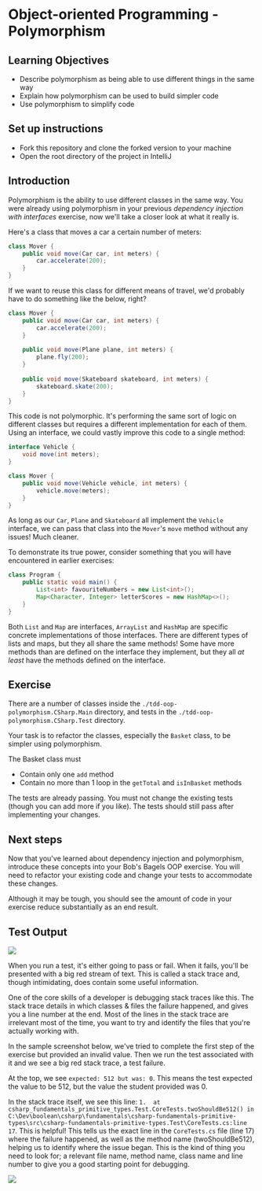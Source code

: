 # Object-oriented Programming - Polymorphism

## Learning Objectives
- Describe polymorphism as being able to use different things in the same way
- Explain how polymorphism can be used to build simpler code
- Use polymorphism to simplify code

## Set up instructions
- Fork this repository and clone the forked version to your machine
- Open the root directory of the project in IntelliJ

## Introduction

Polymorphism is the ability to use different classes in the same way. You were already using polymorphism in your previous *dependency injection with interfaces* exercise, now we'll take a closer look at what it really is.

Here's a class that moves a car a certain number of meters:

```java
class Mover {
    public void move(Car car, int meters) {
        car.accelerate(200);
    }
}
```

If we want to reuse this class for different means of travel, we'd probably have to do something like the below, right?

```java
class Mover {
    public void move(Car car, int meters) {
        car.accelerate(200);
    }
    
    public void move(Plane plane, int meters) {
        plane.fly(200);
    }
    
    public void move(Skateboard skateboard, int meters) {
        skateboard.skate(200);
    }
}
```

This code is not polymorphic. It's performing the same sort of logic on different classes but requires a different implementation for each of them. Using an interface, we could vastly improve this code to a single method:

```java
interface Vehicle {
    void move(int meters);
}

class Mover {
    public void move(Vehicle vehicle, int meters) {
        vehicle.move(meters);
    }
}
```

As long as our `Car`, `Plane` and `Skateboard` all implement the `Vehicle` interface, we can pass that class into the `Mover`'s `move` method without any issues! Much cleaner.

To demonstrate its true power, consider something that you will have encountered in earlier exercises:

```java
class Program {
    public static void main() {
        List<int> favouriteNumbers = new List<int>();
        Map<Character, Integer> letterScores = new HashMap<>();
    }
}
```

Both `List` and `Map` are interfaces, `ArrayList` and `HashMap` are specific concrete implementations of those interfaces. There are different types of lists and maps, but they all share the same methods! Some have more methods than are defined on the interface they implement, but they all *at least* have the methods defined on the interface.

## Exercise

There are a number of classes inside the `./tdd-oop-polymorphism.CSharp.Main` directory, and tests in the `./tdd-oop-polymorphism.CSharp.Test` directory.

Your task is to refactor the classes, especially the `Basket` class, to be simpler using polymorphism.

The Basket class must
- Contain only one `add` method
- Contain no more than 1 loop in the `getTotal` and `isInBasket` methods

The tests are already passing. You must not change the existing tests (though you can add more if you like). The tests should still pass after implementing your changes.

## Next steps

Now that you've learned about dependency injection and polymorphism, introduce these concepts into your Bob's Bagels OOP exercise. You will need to refactor your existing code and change your tests to accommodate these changes.

Although it may be tough, you should see the amount of code in your exercise reduce substantially as an end result.

## Test Output

![](./assets/run_test_single.png)

When you run a test, it's either going to pass or fail. When it fails, you'll be presented with a big red stream of text. This is called a stack trace and, though intimidating, does contain some useful information.

One of the core skills of a developer is debugging stack traces like this. The stack trace details in which classes & files the failure happened, and gives you a line number at the end. Most of the lines in the stack trace are irrelevant most of the time, you want to try and identify the files that you're actually working with.

In the sample screenshot below, we've tried to complete the first step of the exercise but provided an invalid value. Then we run the test associated with it and we see a big red stack trace, a test failure.

At the top, we see `expected: 512 but was: 0`. This means the test expected the value to be 512, but the value the student provided was 0.

In the stack trace itself, we see this line: `1.  at csharp_fundamentals_primitive_types.Test.CoreTests.twoShouldBe512() in C:\Dev\boolean\csharp\fundamentals\csharp-fundamentals-primitive-types\src\csharp-fundamentals-primitive-types.Test\CoreTests.cs:line 17`. This is helpful! This tells us the exact line in the `CoreTests.cs` file (line 17) where the failure happened, as well as the method name (twoShouldBe512), helping us to identify where the issue began. This is the kind of thing you need to look for; a relevant file name, method name, class name and line number to give you a good starting point for debugging.

![](./assets/test-failure.png)